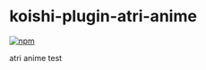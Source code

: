 # koishi-plugin-atri-anime

[![npm](https://img.shields.io/npm/v/koishi-plugin-atri-anime?style=flat-square)](https://www.npmjs.com/package/koishi-plugin-atri-anime)

atri anime test
